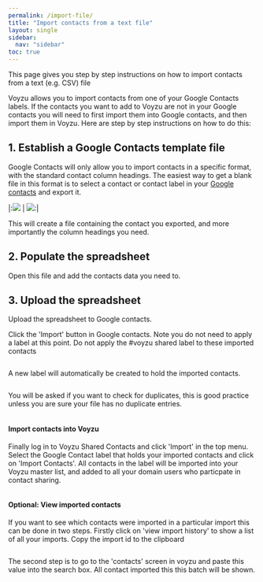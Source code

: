 ```yaml
---
permalink: /import-file/
title: "Import contacts from a text file"
layout: single
sidebar:
  nav: "sidebar"
toc: true
---
```

This page gives you step by step instructions on how to import contacts from a text (e.g. CSV) file

Voyzu allows you to import contacts from one of your Google Contacts labels.  If the contacts you want to add to Voyzu
are not in your Google contacts you will need to first import them into Google contacts, and then import them in Voyzu.  Here are step
by step instructions on how to do this:

## 1.  Establish a Google Contacts template file

Google Contacts will only allow you to import contacts in a specific format, with the
standard contact column headings.
The easiest way to get a blank file in this format is to select a contact or contact
label in your [Google contacts](https://contacts.google.com) and export it.

|:![](https://voyzu.com/img/import_csv_label_export.png)  |  ![](https://voyzu.com/img/import_csv_export.png):|

This will create a file containing the contact you exported, and more importantly the
column headings you need.

## 2.  Populate the spreadsheet
Open this file and add the contacts data you need to.

## 3.  Upload the spreadsheet

Upload the spreadsheet to Google contacts.

Click the 'Import' button in Google contacts.  Note you do not need to apply a label at this point.  Do not
apply the #voyzu shared label to these imported contacts
<figure class="shadow rounded mb-5">

  <img class="img-responsive rounded" src="https://voyzu.com/img/import_csv_no_label.png" alt="" />

</figure>
A new label will automatically be created
to hold the imported contacts.

<figure class="shadow rounded mb-5">

  <img class="img-responsive rounded" src="https://voyzu.com/img/import_csv_new_label.png" alt="" />

</figure>
You will be asked if you want to check for duplicates, this is good practice unless
you are sure your file has no duplicate entries.
<figure class="shadow rounded mb-5">
  <img class="img-responsive rounded" src="https://voyzu.com/img/import_csv_dups.PNG" alt="" />
</figure>
</p>

<h4>Import contacts into Voyzu</h4>
<p>Finally log in to Voyzu Shared Contacts and click 'Import' in the top menu.  Select the Google Contact label
 that holds your imported contacts and click on 'Import Contacts'.  All contacts in the label will be imported into
 your Voyzu master list, and added to all your domain users who particpate in contact sharing.
<figure class="shadow rounded mb-5">
  <img class="img-responsive rounded" src="https://voyzu.com/img/import_csv_voyzu1.png" alt="" />
</figure>
</p>

<h4>Optional: View imported contacts</h4>
<p>If you want to see which contacts were imported in a particular import this can be done in two steps.  Firstly click on
 'view import history' to show a list of all your imports.  Copy the import id to the clipboard
<figure class="shadow rounded mb-5">

  <img class="img-responsive rounded" src="https://voyzu.com/img/import_csv_importid.PNG" alt="" />

</figure>
The second step is to go to the 'contacts' screen in voyzu and paste this value into the search box.  All contact imported this this batch will be shown.
</p>
